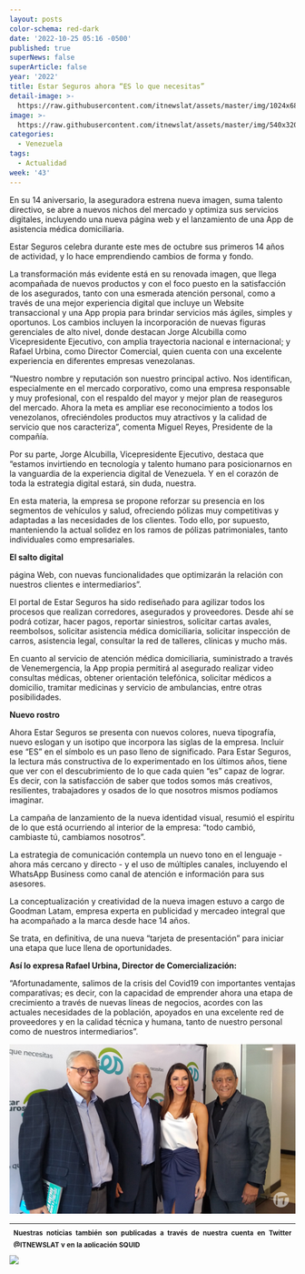 ```yaml
---
layout: posts
color-schema: red-dark
date: '2022-10-25 05:16 -0500'
published: true
superNews: false
superArticle: false
year: '2022'
title: Estar Seguros ahora “ES lo que necesitas”
detail-image: >-
  https://raw.githubusercontent.com/itnewslat/assets/master/img/1024x680/estar-seguros-aniversario-g.jpg
image: >-
  https://raw.githubusercontent.com/itnewslat/assets/master/img/540x320/estar-seguros-aniversario-p.jpg
categories:
  - Venezuela
tags:
  - Actualidad
week: '43'
---
```

En su 14 aniversario, la aseguradora estrena nueva imagen, suma talento directivo, se abre a nuevos nichos del mercado y optimiza sus servicios digitales, incluyendo una nueva página web y el lanzamiento de una App de asistencia médica domiciliaria.

Estar Seguros celebra durante este mes de octubre sus primeros 14 años de actividad, y lo hace emprendiendo cambios de forma y fondo.

La transformación más evidente está en su renovada imagen, que llega acompañada de nuevos productos y con el foco puesto en la satisfacción de los asegurados, tanto con una esmerada atención personal, como a través de una mejor experiencia digital que incluye un Website transaccional y una App propia para brindar servicios más ágiles, simples y oportunos.
Los cambios incluyen la incorporación de nuevas figuras gerenciales de alto nivel, donde destacan Jorge Alcubilla como Vicepresidente Ejecutivo, con amplia trayectoria nacional e internacional; y Rafael Urbina, como Director Comercial, quien cuenta con una excelente experiencia en diferentes empresas venezolanas.

“Nuestro nombre y reputación son nuestro principal activo. Nos identifican, especialmente en el mercado corporativo, como una empresa responsable y muy profesional, con el respaldo del mayor y mejor plan de reaseguros del mercado. Ahora la meta es ampliar ese reconocimiento a todos los venezolanos, ofreciéndoles productos muy atractivos y la calidad de servicio que nos caracteriza”, comenta Miguel Reyes, Presidente de la compañía.

Por su parte, Jorge Alcubilla, Vicepresidente Ejecutivo, destaca que “estamos invirtiendo en tecnología y talento humano para posicionarnos en la vanguardia de la experiencia digital de Venezuela. Y en el corazón de toda la estrategia digital estará, sin duda, nuestra.


En esta materia, la empresa se propone reforzar su presencia en los segmentos de vehículos y salud, ofreciendo pólizas muy competitivas y adaptadas a las necesidades de los clientes. Todo ello, por supuesto, manteniendo la actual solidez en los ramos de pólizas patrimoniales, tanto individuales como empresariales.

**El salto digital**

página Web, con nuevas funcionalidades que optimizarán la relación con nuestros clientes e intermediarios”.

El portal de Estar Seguros ha sido rediseñado para agilizar todos los procesos que realizan corredores, asegurados y proveedores. Desde ahí se podrá cotizar, hacer pagos, reportar siniestros, solicitar cartas avales, reembolsos, solicitar asistencia médica domiciliaria, solicitar inspección de carros, asistencia legal, consultar la red de talleres, clínicas y mucho más.

En cuanto al servicio de atención médica domiciliaria, suministrado a través de Venemergencia, la App propia permitirá al asegurado realizar video consultas médicas, obtener orientación telefónica, solicitar médicos a domicilio, tramitar medicinas y servicio de ambulancias, entre otras posibilidades.

**Nuevo rostro**

Ahora Estar Seguros se presenta con nuevos colores, nueva tipografía, nuevo eslogan y un isotipo que incorpora las siglas de la empresa.
Incluir ese “ES” en el símbolo es un paso lleno de significado. Para Estar Seguros, la lectura más constructiva de lo experimentado en los últimos años, tiene que ver con el descubrimiento de lo que cada quien “es” capaz de lograr. Es decir, con la satisfacción de saber que todos somos más creativos, resilientes, trabajadores y osados de lo que nosotros mismos podíamos imaginar.

La campaña de lanzamiento de la nueva identidad visual, resumió el espíritu de lo que está ocurriendo al interior de la empresa: “todo cambió, cambiaste tú, cambiamos nosotros”.

La estrategia de comunicación contempla un nuevo tono en el lenguaje - ahora más cercano y directo - y el uso de múltiples canales, incluyendo el WhatsApp Business como canal de atención e información para sus asesores.

La conceptualización y creatividad de la nueva imagen estuvo a cargo de Goodman Latam, empresa experta en publicidad y mercadeo integral que ha acompañado a la marca desde hace 14 años.

Se trata, en definitiva, de una nueva “tarjeta de presentación” para iniciar una etapa que luce llena de oportunidades.

**Así lo expresa Rafael Urbina, Director de Comercialización:**

“Afortunadamente, salimos de la crisis del Covid19 con importantes ventajas comparativas; es decir, con la capacidad de emprender ahora una etapa de crecimiento a través de nuevas líneas de negocios, acordes con las actuales necesidades de la población, apoyados en una excelente red de proveedores y en la calidad técnica y humana, tanto de nuestro personal como de nuestros intermediarios”.

![](https://raw.githubusercontent.com/itnewslat/assets/master/img/540x320/estar-seguros-aniversario-p.jpg)

<table style="height: 42px;" width="569">
<tbody>
<tr>
<td style="text-align: justify;"><sub><strong>Nuestras noticias también son publicadas a través de nuestra cuenta en Twitter <a href="https://twitter.com/itnewslat?lang=es">@ITNEWSLAT</a> y en la aplicación <a href="https://squidapp.co/en/">SQUID</a></strong></sub></td>
</tr>
</tbody>
</table>

<img src="https://tracker.metricool.com/c3po.jpg?hash=56f88a41e39ab42c063cc51676587a04"/>